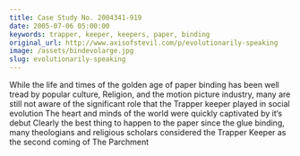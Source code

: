 ```yaml
---
title: Case Study No. 2004341-919
date: 2005-07-06 05:00:00
keywords: trapper, keeper, keepers, paper, binding
original_url: http://www.axisofstevil.com/p/evolutionarily-speaking
image: /assets/bindevolarge.jpg
slug: evolutionarily-speaking
---
```


While the life and times of the golden age of paper binding has been well tread by popular culture, Religion, and the motion picture industry, many are still not aware of the significant role that the Trapper keeper played in social evolution The heart and minds of the world were quickly captivated by it‘s debut Clearly the best thing to happen to the paper since the glue binding, many theologians and religious scholars considered the Trapper Keeper as the second coming of The Parchment

